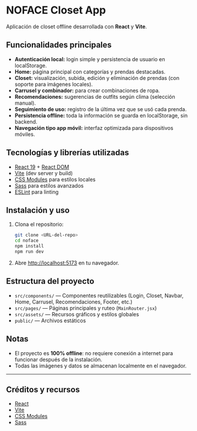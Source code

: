 

# NOFACE Closet App

Aplicación de closet offline desarrollada con **React** y **Vite**.

## Funcionalidades principales

- **Autenticación local:** login simple y persistencia de usuario en localStorage.
- **Home:** página principal con categorías y prendas destacadas.
- **Closet:** visualización, subida, edición y eliminación de prendas (con soporte para imágenes locales).
- **Carrusel y combinador:** para crear combinaciones de ropa.
- **Recomendaciones:** sugerencias de outfits según clima (selección manual).
- **Seguimiento de uso:** registro de la última vez que se usó cada prenda.
- **Persistencia offline:** toda la información se guarda en localStorage, sin backend.
- **Navegación tipo app móvil:** interfaz optimizada para dispositivos móviles.

## Tecnologías y librerías utilizadas

- [React 19](https://react.dev/) + [React DOM](https://react.dev/learn/react-dom)
- [Vite](https://vitejs.dev/) (dev server y build)
- [CSS Modules](https://github.com/css-modules/css-modules) para estilos locales
- [Sass](https://sass-lang.com/) para estilos avanzados
- [ESLint](https://eslint.org/) para linting

## Instalación y uso

1. Clona el repositorio:
	```bash
	git clone <URL-del-repo>
	cd noface
	npm install
	npm run dev
	```
2. Abre [http://localhost:5173](http://localhost:5173) en tu navegador.

## Estructura del proyecto

- `src/components/` — Componentes reutilizables (Login, Closet, Navbar, Home, Carrusel, Recomendaciones, Footer, etc.)
- `src/pages/` — Páginas principales y ruteo (`MainRouter.jsx`)
- `src/assets/` — Recursos gráficos y estilos globales
- `public/` — Archivos estáticos

## Notas

- El proyecto es **100% offline**: no requiere conexión a internet para funcionar después de la instalación.
- Todas las imágenes y datos se almacenan localmente en el navegador.

---

## Créditos y recursos

- [React](https://react.dev/)
- [Vite](https://vitejs.dev/)
- [CSS Modules](https://github.com/css-modules/css-modules)
- [Sass](https://sass-lang.com/)
